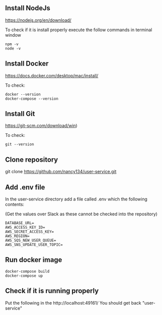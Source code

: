 ## Install NodeJs

https://nodejs.org/en/download/

To check if it is install properly execute the follow commands in terminal window 
```
npm -v
node -v
```
## Install Docker

https://docs.docker.com/desktop/mac/install/

To check:
```
docker --version
docker-compose --version
```
## Install Git

https://git-scm.com/download/win)

To check:
```
git --version
```
## Clone repository

git clone https://github.com/nancy134/user-service.git

## Add .env file

In the user-service directory add a file called .env which the following contents:

(Get the values over Slack as these cannot be checked into the repository)
```
DATABASE_URL=
AWS_ACCESS_KEY_ID=
AWS_SECRET_ACCESS_KEY=
AWS_REGION=
AWS_SQS_NEW_USER_QUEUE=
AWS_SNS_UPDATE_USER_TOPIC=
```
## Run docker image
```
docker-compose build
docker-compose up
```

## Check if it is running properly

Put the following in the
http://localhost:49161/
You should get back "user-service"

